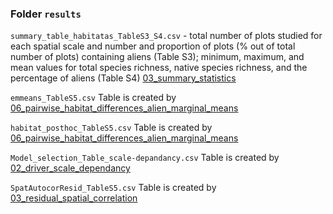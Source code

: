 ### Folder `results`

`summary_table_habitatas_TableS3_S4.csv` - total number of plots studied for each spatial scale and number and proportion of plots (% out of total number of plots) containing aliens (Table S3); minimum, maximum, and mean values for total species richness, native species richness, and the percentage of aliens (Table S4) [03_summary_statistics](../R/05_summary_stats/03_summary_statistics.R)

`emmeans_TableS5.csv` Table is created by [06_pairwise_habitat_differences_alien_marginal_means](../R/05_summary_stats/06_pairwise_habitat_differences_alien_marginal_means.R)

`habitat_posthoc_TableS5.csv` Table is created by [06_pairwise_habitat_differences_alien_marginal_means](../R/05_summary_stats/06_pairwise_habitat_differences_alien_marginal_means.R)

`Model_selection_Table_scale-depandancy.csv` Table is created by [02_driver_scale_dependancy](../R/02_run_models/02_driver_scale_dependancy.R)

`SpatAutocorResid_TableS5.csv` Table is created by [03_residual_spatial_correlation](../R/02_run_models/03_residual_spatial_correlation.R)